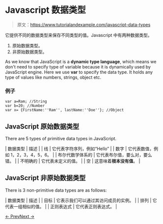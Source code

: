 # Javascript 数据类型

> 原文：<https://www.tutorialandexample.com/javascript-data-types>

它提供不同的数据类型来保存不同类型的值。Javascript 中有两种数据类型。

1.  原始数据类型。
2.  非原始数据类型。

As we know that JavaScript is a **dynamic type language**, which means we don't need to specify type of variable because it is dynamically used by JavaScript engine. Here we use **var** to specify the data type. It holds any type of values like numbers, strings, object etc.

### 例子

```
var a=Ram; //String   
var b=20; //Number  
var x= {FirstName:''Ram'', lastName:''Doe''}; //Object
```

## JavaScript 原始数据类型

There are 5 types of primitive data types in JavaScript.

| 数据类型 | 描述 |
| 线 | 它代表字符序列，例如“Hello” |
| 数字 | 它代表数值，例如 1，2，3，4，5，6。 |
| 布尔代数学体系的 | 它代表布尔值，要么对，要么错。 |
| 不明确的 | 它代表未定义的值。 |
| 空 | 这意味着**根本没有值**。 |

## JavaScript 非原始数据类型

There is 3 non-primitive data types are as follows:

| 数据类型 | 描述 |
| 目标 | 它表示我们可以通过其访问成员的实例。 |
| 排列 | 它代表一组相似的值。 |
| 正则表达式 | 它代表正则表达式。 |

[← Prev](https://www.tutorialandexample.com/javascript-variable)[Next →](https://www.tutorialandexample.com/javascript-operators)